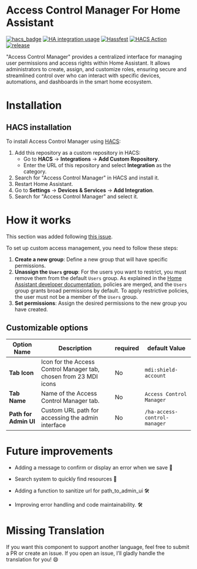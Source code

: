 # Access Control Manager For Home Assistant
[![hacs_badge](https://img.shields.io/badge/HACS-Custom-41BDF5.svg)](https://github.com/hacs/integration)
[![HA integration usage](https://img.shields.io/badge/dynamic/json?color=41BDF5&logo=home-assistant&label=integration%20usage&suffix=%20installs&cacheSeconds=15600&url=https://analytics.home-assistant.io/custom_integrations.json&query=$.ha_access_control_manager.total)](https://analytics.home-assistant.io/custom_integrations.json)
[![Hassfest](https://github.com/Darkdragon14/ha-access-control-manager/actions/workflows/hassfest.yml/badge.svg)](https://github.com/Darkdragon14/ha-access-control-manager/actions/workflows/hassfest.yml)
[![HACS Action](https://github.com/Darkdragon14/ha-access-control-manager/actions/workflows/hacs_action.yml/badge.svg)](https://github.com/Darkdragon14/ha-access-control-manager/actions/workflows/hacs_action.yml)
[![release](https://img.shields.io/github/v/release/Darkdragon14/ha-access-control-manager.svg)](https://github.com/Darkdragon14/ha-access-control-manager/releases)

"Access Control Manager" provides a centralized interface for managing user permissions and access rights within Home Assistant. It allows administrators to create, assign, and customize roles, ensuring secure and streamlined control over who can interact with specific devices, automations, and dashboards in the smart home ecosystem.

# Installation

## HACS installation

To install Access Control Manager using [HACS](https://hacs.xyz/):

1. Add this repository as a custom repository in HACS:
   - Go to **HACS** → **Integrations** → **Add Custom Repository**.
   - Enter the URL of this repository and select **Integration** as the category.
2. Search for "Access Control Manager" in HACS and install it.
3. Restart Home Assistant.
4. Go to **Settings** → **Devices & Services** → **Add Integration**.
5. Search for "Access Control Manager" and select it.

# How it works

This section was added following [this issue](https://github.com/Darkdragon14/ha-access-control-manager/issues/13).

To set up custom access management, you need to follow these steps:

1.  **Create a new group**: Define a new group that will have specific permissions.
2.  **Unassign the `Users` group**: For the users you want to restrict, you must remove them from the default `Users` group. As explained in the [Home Assistant developer documentation](https://developers.home-assistant.io/docs/auth_permissions/#merging-policies), policies are merged, and the `Users` group grants broad permissions by default. To apply restrictive policies, the user must not be a member of the `Users` group.
3.  **Set permissions**: Assign the desired permissions to the new group you have created.

## Customizable options

|Option Name|Description|required|default Value|
|---|---|---|---|
|**Tab Icon**|Icon for the Access Control Manager tab, chosen from 23 MDI icons|No|`mdi:shield-account`|
|**Tab Name**|Name of the Access Control Manager tab.|No|`Access Control Manager`|
|**Path for Admin UI**|Custom URL path for accessing the admin interface|No|`/ha-access-control-manager`|

# Future improvements

* Adding a message to confirm or display an error when we save :rocket:

* Search system to quickly find resources :rocket:

* Adding a function to sanitize url for path_to_admin_ui :hammer_and_wrench:

* Improving error handling and code maintainability. :hammer_and_wrench:

# Missing Translation

If you want this component to support another language, feel free to submit a PR or create an issue. If you open an issue, I’ll gladly handle the translation for you! :smile:
